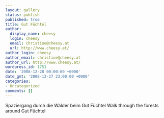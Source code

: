 ```yaml
---
layout: gallery
status: publish
published: true
title: Gut Füchtel
author:
  display_name: cheesy
  login: cheesy
  email: christine@cheesy.at
  url: http://www.cheesy.at/
author_login: cheesy
author_email: christine@cheesy.at
author_url: http://www.cheesy.at/
wordpress_id: 1751
date: '2008-12-28 00:00:00 +0000'
date_gmt: '2008-12-27 23:00:00 +0000'
categories:
- Uncategorized
comments: []
---
```

<!--:de-->Spaziergang durch die Wälder beim Gut Füchtel
<!--:--><!--:en-->Walk through the forests around Gut Füchtel
<!--:-->
